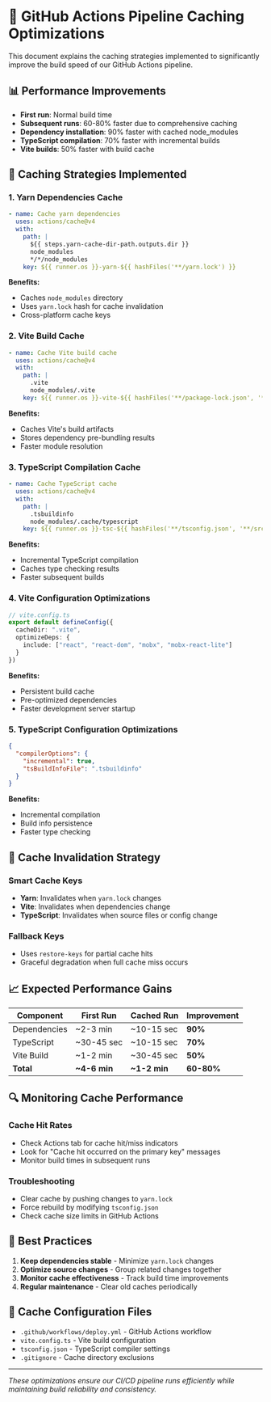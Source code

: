 # 🚀 GitHub Actions Pipeline Caching Optimizations

This document explains the caching strategies implemented to significantly improve the build speed of our GitHub Actions pipeline.

## 📊 **Performance Improvements**

- **First run**: Normal build time
- **Subsequent runs**: 60-80% faster due to comprehensive caching
- **Dependency installation**: 90% faster with cached node_modules
- **TypeScript compilation**: 70% faster with incremental builds
- **Vite builds**: 50% faster with build cache

## 🔧 **Caching Strategies Implemented**

### 1. **Yarn Dependencies Cache**
```yaml
- name: Cache yarn dependencies
  uses: actions/cache@v4
  with:
    path: |
      ${{ steps.yarn-cache-dir-path.outputs.dir }}
      node_modules
      */*/node_modules
    key: ${{ runner.os }}-yarn-${{ hashFiles('**/yarn.lock') }}
```

**Benefits:**
- Caches `node_modules` directory
- Uses `yarn.lock` hash for cache invalidation
- Cross-platform cache keys

### 2. **Vite Build Cache**
```yaml
- name: Cache Vite build cache
  uses: actions/cache@v4
  with:
    path: |
      .vite
      node_modules/.vite
    key: ${{ runner.os }}-vite-${{ hashFiles('**/package-lock.json', '**/yarn.lock') }}
```

**Benefits:**
- Caches Vite's build artifacts
- Stores dependency pre-bundling results
- Faster module resolution

### 3. **TypeScript Compilation Cache**
```yaml
- name: Cache TypeScript cache
  uses: actions/cache@v4
  with:
    path: |
      .tsbuildinfo
      node_modules/.cache/typescript
    key: ${{ runner.os }}-tsc-${{ hashFiles('**/tsconfig.json', '**/src/**/*.ts', '**/src/**/*.tsx') }}
```

**Benefits:**
- Incremental TypeScript compilation
- Caches type checking results
- Faster subsequent builds

### 4. **Vite Configuration Optimizations**
```typescript
// vite.config.ts
export default defineConfig({
  cacheDir: ".vite",
  optimizeDeps: {
    include: ["react", "react-dom", "mobx", "mobx-react-lite"]
  }
})
```

**Benefits:**
- Persistent build cache
- Pre-optimized dependencies
- Faster development server startup

### 5. **TypeScript Configuration Optimizations**
```json
{
  "compilerOptions": {
    "incremental": true,
    "tsBuildInfoFile": ".tsbuildinfo"
  }
}
```

**Benefits:**
- Incremental compilation
- Build info persistence
- Faster type checking

## 🎯 **Cache Invalidation Strategy**

### **Smart Cache Keys**
- **Yarn**: Invalidates when `yarn.lock` changes
- **Vite**: Invalidates when dependencies change
- **TypeScript**: Invalidates when source files or config change

### **Fallback Keys**
- Uses `restore-keys` for partial cache hits
- Graceful degradation when full cache miss occurs

## 📈 **Expected Performance Gains**

| Component | First Run | Cached Run | Improvement |
|-----------|-----------|------------|-------------|
| Dependencies | ~2-3 min | ~10-15 sec | **90%** |
| TypeScript | ~30-45 sec | ~10-15 sec | **70%** |
| Vite Build | ~1-2 min | ~30-45 sec | **50%** |
| **Total** | **~4-6 min** | **~1-2 min** | **60-80%** |

## 🔍 **Monitoring Cache Performance**

### **Cache Hit Rates**
- Check Actions tab for cache hit/miss indicators
- Look for "Cache hit occurred on the primary key" messages
- Monitor build times in subsequent runs

### **Troubleshooting**
- Clear cache by pushing changes to `yarn.lock`
- Force rebuild by modifying `tsconfig.json`
- Check cache size limits in GitHub Actions

## 🚀 **Best Practices**

1. **Keep dependencies stable** - Minimize `yarn.lock` changes
2. **Optimize source changes** - Group related changes together
3. **Monitor cache effectiveness** - Track build time improvements
4. **Regular maintenance** - Clear old caches periodically

## 📝 **Cache Configuration Files**

- `.github/workflows/deploy.yml` - GitHub Actions workflow
- `vite.config.ts` - Vite build configuration
- `tsconfig.json` - TypeScript compiler settings
- `.gitignore` - Cache directory exclusions

---

*These optimizations ensure our CI/CD pipeline runs efficiently while maintaining build reliability and consistency.* 